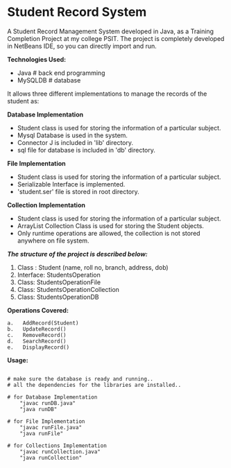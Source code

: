 Student Record System
=====================

A Student Record Management System developed in Java, as a Training Completion Project at my college PSIT.
The project is completely developed in NetBeans IDE, so you can directly import and run.

**Technologies Used:**
- Java # back end programming
- MySQLDB # database

It allows three different implementations to manage the records of the student as:

**Database Implementation**
-    Student class is used for storing the information of a particular subject.
-    Mysql Database is used in the system.
-    Connector J is included in 'lib' directory.
-    sql file for database is included in 'db' directory.

**File Implementation**
-    Student class is used for storing the information of a particular subject.
-    Serializable Interface is implemented.
-    'student.ser' file is stored in root directory.

**Collection Implementation**
-    Student class is used for storing the information of a particular subject.
-    ArrayList Collection Class is used for storing the Student objects.
-    Only runtime operations are allowed, the collection is not stored anywhere on file system.


***The structure of the project is described below:***

1.   Class : Student (name, roll no, branch, address, dob)
2.   Interface: StudentsOperation
3.   Class: StudentsOperationFile
4.   Class: StudentsOperationCollection
5.   Class: StudentsOperationDB

**Operations Covered:**

    a.   AddRecord(Student)
    b.   UpdateRecord()
    c.   RemoveRecord()
    d.   SearchRecord()
    e.   DisplayRecord()


**Usage:**
```

# make sure the database is ready and running..
# all the dependencies for the libraries are installed..

# for Database Implementation
    "javac runDB.java"
    "java runDB"

# for File Implementation
    "javac runFile.java"
    "java runFile"

# for Collections Implementation
    "javac runCollection.java"
    "java runCollection"
```
